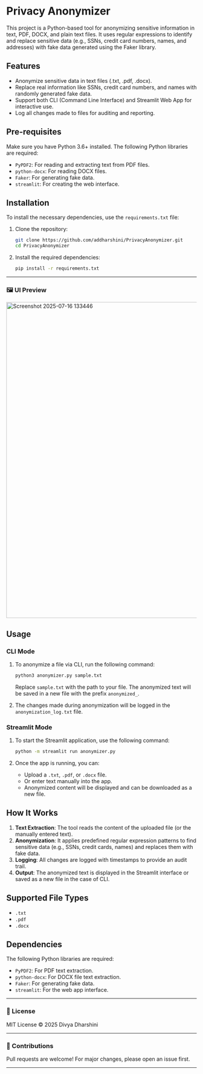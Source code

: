 # Privacy Anonymizer

This project is a Python-based tool for anonymizing sensitive information in text, PDF, DOCX, and plain text files. It uses regular expressions to identify and replace sensitive data (e.g., SSNs, credit card numbers, names, and addresses) with fake data generated using the Faker library.

## Features

- Anonymize sensitive data in text files (.txt, .pdf, .docx).
- Replace real information like SSNs, credit card numbers, and names with randomly generated fake data.
- Support both CLI (Command Line Interface) and Streamlit Web App for interactive use.
- Log all changes made to files for auditing and reporting.

## Pre-requisites

Make sure you have Python 3.6+ installed. The following Python libraries are required:

- `PyPDF2`: For reading and extracting text from PDF files.
- `python-docx`: For reading DOCX files.
- `Faker`: For generating fake data.
- `streamlit`: For creating the web interface.

## Installation

To install the necessary dependencies, use the `requirements.txt` file:

1. Clone the repository:

    ```bash
    git clone https://github.com/addharshini/PrivacyAnonymizer.git
    cd PrivacyAnonymizer
    ```

2. Install the required dependencies:

    ```bash
    pip install -r requirements.txt
    ```

* * *

### 🖼️ UI Preview

<img width="782" height="836" alt="Screenshot 2025-07-16 133446" src="https://github.com/user-attachments/assets/2d1b0325-33a6-4a52-a882-e03a864169d3" />

## Usage

### CLI Mode

1. To anonymize a file via CLI, run the following command:

    ```bash
    python3 anonymizer.py sample.txt
    ```

    Replace `sample.txt` with the path to your file. The anonymized text will be saved in a new file with the prefix `anonymized_`.

2. The changes made during anonymization will be logged in the `anonymization_log.txt` file.

### Streamlit Mode

1. To start the Streamlit application, use the following command:

    ```bash
    python -m streamlit run anonymizer.py
    ```

2. Once the app is running, you can:

    - Upload a `.txt`, `.pdf`, or `.docx` file.
    - Or enter text manually into the app.
    - Anonymized content will be displayed and can be downloaded as a new file.

## How It Works

1. **Text Extraction**: The tool reads the content of the uploaded file (or the manually entered text).
2. **Anonymization**: It applies predefined regular expression patterns to find sensitive data (e.g., SSNs, credit cards, names) and replaces them with fake data.
3. **Logging**: All changes are logged with timestamps to provide an audit trail.
4. **Output**: The anonymized text is displayed in the Streamlit interface or saved as a new file in the case of CLI.

## Supported File Types

- `.txt`
- `.pdf`
- `.docx`

## Dependencies

The following Python libraries are required:

- `PyPDF2`: For PDF text extraction.
- `python-docx`: For DOCX file text extraction.
- `Faker`: For generating fake data.
- `streamlit`: For the web app interface.
* * *


### 📄 License

MIT License © 2025 Divya Dharshini

* * *

### 🤝 Contributions

Pull requests are welcome! For major changes, please open an issue first.

* * *

